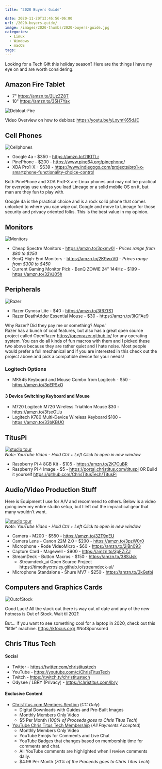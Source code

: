 ```yaml
---
title: "2020 Buyers Guide"

date: 2020-11-20T13:46:56-06:00
url: /2020-buyers-guide/
image: /images/2020-thumbs/2020-buyers-guide.jpg
categories:
  - Linux
  - Windows
  - macOS
tags:
---
```

Looking for a Tech Gift this holiday season? Here are the things I have my eye on and are worth considering. 
<!--more-->

## Amazon Fire Tablet

- 7" <https://amzn.to/2UzZZ8T>
- 10" <https://amzn.to/35H7Yax>

![Debloat-Fire](/images/2020/buyers-guide/debloat-fire.jpg)

Video Overview on how to debloat: <https://youtu.be/yLoymK65dJE>

## Cell Phones

![Cellphones](/images/2020/buyers-guide/cellphones.jpg)

- Google 4a - $350 - <https://amzn.to/2IKfTLr>
- PinePhone - $200 - <https://www.pine64.org/pinephone/>
- XDA Pro1-X - $639 - <https://www.indiegogo.com/projects/pro1-x-smartphone-functionality-choice-control>

Both PinePhone and XDA Pro1-X are Linux phones and may not be practical for everyday use unless you load Lineage or a solid mobile OS on it, but man are they fun to play with.

Google 4a is the practical choice and is a rock solid phone that comes unlocked to where you can wipe out Google and move to Lineage for those security and privacy oriented folks. This is the best value in my opinion. 

## Monitors

![Monitors](/images/2020/buyers-guide/monitors.jpg)

- Cheap Spectre Monitors - <https://amzn.to/3pxmv0l> - _Prices range from $80 to $250_
- BenQ High-End Monitors - <https://amzn.to/2K9wxV0> - _Prices range from $300 to $450_
- Current Gaming Monitor Pick - BenQ ZOWIE 24" 144Hz - $199 - <https://amzn.to/32VJ05h>

## Peripherals

![Razer](/images/2020/buyers-guide/razer.jpg)

- Razer Cynosa Lite - $40 - <https://amzn.to/3f6ZfS1>  
- Razer DeathAdder Essential Mouse - $30 - <https://amzn.to/3lGFAe9>

Why Razer? Did they pay me or something? *Nope!*  
Razer has a bunch of cool features, but also has a great open source project called OpenRazer <https://openrazer.github.io/> for any operating system. You can do all kinds of fun macros with them and I picked these two above because they are rather quiet and I hate noise. Most people would prefer a full mechanical and if you are interested in this check out the project above and pick a compatible device for your needs! 

### Logitech Options

- MK545 Keyboard and Mouse Combo from Logitech - $50 - <https://amzn.to/3pEPSxO>

#### 3 Device Switching Keyboard and Mouse

- M720 Logitech M720 Wireless Triathlon Mouse $30 - <https://amzn.to/3fseOUu>
- Logitech K780 Multi-Device Wireless Keyboard $100 - <https://amzn.to/33bKBUO>

## TitusPi

[![studio tour](https://img.youtube.com/vi/wyvS1FxR4ic/0.jpg)](https://www.youtube.com/watch?v=wyvS1FxR4ic)  
_Note: YouTube Video - Hold Ctrl + Left Click to open in new window_

- Raspberry Pi 4 8GB Kit - $105 - <https://amzn.to/2K7CuBR>
- Raspberry Pi 4 Image - $5 - <https://portal.christitus.com/tituspi> OR Build it yourself <https://github.com/ChrisTitusTech/TitusPi>

## Audio/Video Production Stuff

Here is Equipment I use for A/V and recommend to others. Below is a video going over my entire studio setup, but I left out the impractical gear that many wouldn't want. 

[![studio tour](https://img.youtube.com/vi/cuBay8QzYH4/0.jpg)](https://www.youtube.com/watch?v=cuBay8QzYH4)  
_Note: YouTube Video - Hold Ctrl + Left Click to open in new window_

- Camera - M200 - $550 - <https://amzn.to/32T9qEU>
- Camera Lens - Canon 22M 2.0 - $200 - <https://amzn.to/3pzW0r0>
- Microphone - Rode VideoMicro - $60 - <https://amzn.to/2IBn093>
- Capture Card - Magewell - $900 - <https://amzn.to/3pFZiZJ>
- StreamDeck - Button Macros - $150 - <https://amzn.to/38SiJsk>
  - Streamdeck_ui Open Source Project <https://timothycrosley.github.io/streamdeck-ui/>
- Microphone Standalone - Shure MV7 - $250 - <https://amzn.to/3kGstbi>

## Computers and Graphics Cards

![OutofStock](/images/2020/buyers-guide/outofstock.jpg)

Good Luck! All the stock out there is way out of date and any of the new hotness is Out of Stock. Wait til 2021!

But... If you want to see something cool for a laptop in 2020, check out this "little" machine. <https://kfocus.org/> #NotSponsored

## Chris Titus Tech

#### Social

- Twitter - <https://twitter.com/christitustech>
- YouTube - <https://youtube.com/c/ChrisTitusTech>
- Twitch - <https://twitch.tv/christitustech>
- Odysee / LBRY (Privacy) - <https://christitus.com/lbry>

#### Exclusive Content

- [ChrisTitus.com Members Section][1] (_CC Only_)
  - Digital Downloads with Guides and Pre-Built Images
  - Monthly Members Only Video
  - $5 Per Month (_100% of Proceeds goes to Chris Titus Tech_)
- [YouTube Chris Titus Tech Membership][2] (_All Payments Accepted_)
  - Monthly Members Only Video
  - YouTube Emojis for Comments and Live Chat
  - YouTube Badges that changes based on membership time for comments and chat.
  - All YouTube comments are highlighted when I review comments daily. 
  - $4.99 Per Month (_70% of the Proceeds goes to Chris Titus Tech_)

 [1]: https://portal.christitus.com
 [2]: https://christitus.com/join